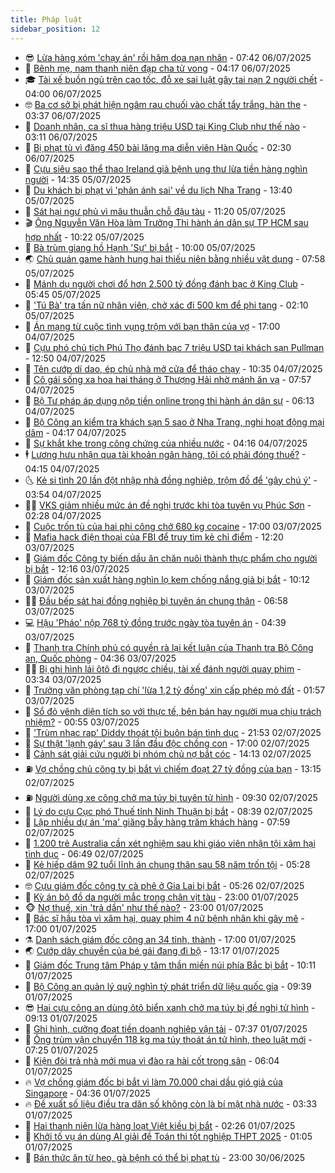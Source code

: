 ```yaml
---
title: Pháp luật
sidebar_position: 12
---
```


<!-- vnexpress-phap-luat:START -->
- 😎 [Lừa hàng xóm &#39;chạy án&#39; rồi hăm dọa nạn nhân](https://vnexpress.net/lua-hang-xom-chay-an-roi-ham-doa-nan-nhan-4910767.html) - 07:42 06/07/2025
- 🥰 [Bênh mẹ, nam thanh niên đạp cha tử vong](https://vnexpress.net/benh-me-nam-thanh-nien-dap-cha-tu-vong-4910727.html) - 04:17 06/07/2025
- 🎓 [Tài xế buồn ngủ trên cao tốc, đỗ xe sai luật gây tai nạn 2 người chết](https://vnexpress.net/tai-xe-buon-ngu-tren-cao-toc-do-xe-sai-luat-gay-tai-nan-2-nguoi-chet-4910729.html) - 04:00 06/07/2025
- 🤓 [Ba cơ sở bị phát hiện ngâm rau chuối vào chất tẩy trắng, hàn the](https://vnexpress.net/ba-co-so-bi-phat-hien-ngam-rau-chuoi-vao-chat-tay-trang-han-the-4910718.html) - 03:37 06/07/2025
- 🎊 [Doanh nhân, ca sĩ thua hàng triệu USD tại King Club như thế nào](https://vnexpress.net/doanh-nhan-ca-si-thua-hang-trieu-usd-tai-king-club-nhu-the-nao-4910513.html) - 03:11 06/07/2025
- 🙉 [Bị phạt tù vì đăng 450 bài lăng mạ diễn viên Hàn Quốc](https://vnexpress.net/bi-phat-tu-vi-viet-450-bai-lang-ma-dien-vien-han-quoc-4910652.html) - 02:30 06/07/2025
- 🤡 [Cựu siêu sao thể thao Ireland giả bệnh ung thư lừa tiền hàng nghìn người](https://vnexpress.net/huyen-thoai-the-thao-ireland-gia-benh-ung-thu-lua-tien-hang-nghin-nguoi-4910627.html) - 14:35 05/07/2025
- 🗽 [Du khách bị phạt vì &#39;phản ánh sai&#39; về du lịch Nha Trang](https://vnexpress.net/du-khach-bi-phat-vi-phan-anh-sai-ve-du-lich-nha-trang-4910617.html) - 13:40 05/07/2025
- 🌋 [Sát hại ngư phủ vì mâu thuẫn chỗ đậu tàu](https://vnexpress.net/sat-hai-ngu-phu-vi-mau-thuan-cho-dau-tau-4910597.html) - 11:20 05/07/2025
- 🎬 [Ông Nguyễn Văn Hòa làm Trưởng Thi hành án dân sự TP HCM sau hợp nhất](https://vnexpress.net/ong-nguyen-van-hoa-lam-truong-thi-hanh-an-dan-su-tp-hcm-sau-hop-nhat-4910502.html) - 10:22 05/07/2025
- 💯 [Bà trùm giang hồ Hạnh &#39;Sự&#39; bị bắt](https://vnexpress.net/ba-trum-giang-ho-hanh-su-bi-bat-4910580.html) - 10:00 05/07/2025
- 🌏 [Chủ quán game hành hung hai thiếu niên bằng nhiều vật dụng](https://vnexpress.net/chu-quan-game-hanh-hung-hai-thieu-nien-bang-nhieu-vat-dung-4910508.html) - 07:58 05/07/2025
- 🌊 [Mánh dụ người chơi đổ hơn 2.500 tỷ đồng đánh bạc ở King Club](https://vnexpress.net/manh-du-tieu-tien-nhu-nuoc-khi-den-danh-bac-tai-king-club-4910512.html) - 05:45 05/07/2025
- 💂 [&#39;Tú Bà&#39; tra tấn nữ nhân viên, chở xác đi 500 km để phi tang](https://vnexpress.net/tu-ba-tra-tan-nu-nhan-vien-cho-xac-di-500-km-de-phi-tang-4910353.html) - 02:10 05/07/2025
- 🎡 [Án mạng từ cuộc tình vụng trộm với bạn thân của vợ](https://vnexpress.net/an-mang-tu-cuoc-tinh-ngoai-luong-voi-ban-than-cua-vo-4910329.html) - 17:00 04/07/2025
- 🫶 [Cựu phó chủ tịch Phú Thọ đánh bạc 7 triệu USD tại khách sạn Pullman](https://vnexpress.net/cuu-pho-chu-tich-phu-tho-danh-bac-7-trieu-usd-tai-khach-san-pullman-4910336.html) - 12:50 04/07/2025
- 🐲 [Tên cướp dí dao, ép chủ nhà mở cửa để tháo chạy](https://vnexpress.net/ten-cuop-di-dao-ep-chu-nha-mo-cua-de-thao-chay-4910306.html) - 10:35 04/07/2025
- 🚀 [Cô gái sống xa hoa hai tháng ở Thượng Hải nhờ mánh ăn vạ](https://vnexpress.net/co-gai-song-xa-hoa-hai-thang-o-thuong-hai-nho-manh-an-va-4910114.html) - 07:57 04/07/2025
- 🎊 [Bộ Tư pháp áp dụng nộp tiền online trong thi hành án dân sự](https://vnexpress.net/bo-tu-phap-ap-dung-nop-tien-online-trong-thi-hanh-an-dan-su-4909947.html) - 06:13 04/07/2025
- 🤗 [Bộ Công an kiểm tra khách sạn 5 sao ở Nha Trang, nghi hoạt động mại dâm](https://vnexpress.net/bo-cong-an-kiem-tra-khach-san-5-sao-o-nha-trang-nghi-hoat-dong-mai-dam-4909846.html) - 04:17 04/07/2025
- 🗽 [Sự khắt khe trong công chứng của nhiều nước](https://vnexpress.net/su-khat-khe-trong-cong-chung-cua-nhieu-nuoc-4909641.html) - 04:16 04/07/2025
- 🕴 [Lương hưu nhận qua tài khoản ngân hàng, tôi có phải đóng thuế?](https://vnexpress.net/luong-huu-nhan-qua-tai-khoan-ngan-hang-toi-co-phai-dong-thue-thu-nhap-4910038.html) - 04:15 04/07/2025
- 🌜 [Kẻ si tình 20 lần đột nhập nhà đồng nghiệp, trộm đồ để &#39;gây chú ý&#39;](https://vnexpress.net/thanh-nien-nhat-len-vao-nha-nu-dong-nghiep-trom-do-de-gay-chu-y-4910006.html) - 03:54 04/07/2025
- 🧑‍🏫 [VKS giảm nhiều mức án đề nghị trước khi tòa tuyên vụ Phúc Sơn](https://vnexpress.net/vks-dieu-chinh-nhieu-muc-an-de-nghi-truoc-khi-toa-tuyen-vu-phuc-son-4909845.html) - 02:28 04/07/2025
- 🦩 [Cuộc trốn tù của hai phi công chở 680 kg cocaine](https://vnexpress.net/cuoc-tron-tu-cua-hai-phi-cong-cho-680-kg-cocaine-4909798.html) - 17:00 03/07/2025
- 💼 [Mafia hack điện thoại của FBI để truy tìm kẻ chỉ điểm](https://vnexpress.net/mafia-hack-dien-thoai-cua-fbi-de-truy-tim-ke-chi-diem-4909805.html) - 12:20 03/07/2025
- 💫 [Giám đốc Công ty biến dầu ăn chăn nuôi thành thực phẩm cho người bị bắt](https://vnexpress.net/giam-doc-cong-ty-bien-dau-an-chan-nuoi-thanh-thuc-pham-cho-nguoi-bi-bat-4909807.html) - 12:16 03/07/2025
- 🦅 [Giám đốc sản xuất hàng nghìn lọ kem chống nắng giả bị bắt](https://vnexpress.net/giam-doc-san-xuat-hang-nghin-lo-kem-chong-nang-gia-bi-bat-4909765.html) - 10:12 03/07/2025
- 🧑‍💻 [Đầu bếp sát hại đồng nghiệp bị tuyên án chung thân](https://vnexpress.net/dau-bep-sat-hai-dong-nghiep-bi-tuyen-an-chung-than-4909613.html) - 06:58 03/07/2025
- 💻 [Hậu &#39;Pháo&#39; nộp 768 tỷ đồng trước ngày tòa tuyên án](https://vnexpress.net/hau-phao-nop-768-ty-dong-truoc-ngay-toa-tuyen-an-4909532.html) - 04:39 03/07/2025
- 🤠 [Thanh tra Chính phủ có quyền rà lại kết luận của Thanh tra Bộ Công an, Quốc phòng](https://vnexpress.net/thanh-tra-chinh-phu-co-quyen-thanh-tra-lai-ket-luan-cua-thanh-tra-bo-cong-an-quoc-phong-4909525.html) - 04:36 03/07/2025
- 🧑‍🏫 [Bị ghi hình lái ôtô đi ngược chiều, tài xế đánh người quay phim](https://vnexpress.net/bi-ghi-hinh-lai-oto-di-nguoc-chieu-tai-xe-danh-nguoi-quay-phim-4909478.html) - 03:34 03/07/2025
- 🌈 [Trưởng văn phòng tạp chí &#39;lừa 1,2 tỷ đồng&#39; xin cấp phép mỏ đất](https://vnexpress.net/truong-van-phong-tap-chi-lua-1-2-ty-dong-xin-cap-phep-mo-dat-4909421.html) - 01:57 03/07/2025
- 🌮 [Sổ đỏ vênh diện tích so với thực tế, bên bán hay người mua chịu trách nhiệm?](https://vnexpress.net/so-do-venh-dien-tich-so-voi-thuc-te-ben-ban-hay-nguoi-mua-chiu-trach-nhiem-4908622.html) - 00:55 03/07/2025
- 🐲 [&#39;Trùm nhạc rap&#39; Diddy thoát tội buôn bán tình dục](https://vnexpress.net/trum-nhac-rap-diddy-thoat-toi-buon-ban-tinh-duc-4909382.html) - 21:53 02/07/2025
- 🧰 [Sự thật &#39;lạnh gáy&#39; sau 3 lần đầu độc chồng con](https://vnexpress.net/su-that-lanh-gay-sau-3-lan-dau-doc-chong-con-4909335.html) - 17:00 02/07/2025
- 💄 [Cảnh sát giải cứu người bị nhóm chủ nợ bắt cóc](https://vnexpress.net/canh-sat-giai-cuu-nguoi-bi-nhom-chu-no-bat-coc-4909353.html) - 14:13 02/07/2025
- ⛽️ [Vợ chồng chủ công ty bị bắt vì chiếm đoạt 27 tỷ đồng của bạn](https://vnexpress.net/vo-chong-chu-cong-ty-bi-bat-vi-chiem-doat-27-ty-dong-cua-ban-4909341.html) - 13:15 02/07/2025
- ⛽️ [Người dùng xe công chở ma túy bị tuyên tử hình](https://vnexpress.net/an-tu-hinh-voi-cuu-cong-an-dung-oto-bien-xanh-cho-ma-tuy-4909030.html) - 09:30 02/07/2025
- 💂 [Lý do cựu Cục phó Thuế tỉnh Ninh Thuận bị bắt](https://vnexpress.net/ly-do-cuu-cuc-pho-thue-tinh-ninh-thuan-bi-bat-4908694.html) - 08:39 02/07/2025
- 🤔 [Lập nhiều dự án &#39;ma&#39; giăng bẫy hàng trăm khách hàng](https://vnexpress.net/lap-nhieu-du-an-ma-giang-bay-hang-tram-khach-hang-4909173.html) - 07:59 02/07/2025
- 🧐 [1.200 trẻ Australia cần xét nghiệm sau khi giáo viên nhận tội xâm hại tình dục](https://vnexpress.net/1-200-tre-australia-can-xet-nghiem-sau-khi-giao-vien-nhan-toi-xam-hai-tinh-duc-4909161.html) - 06:49 02/07/2025
- 🎃 [Kẻ hiếp dâm 92 tuổi lĩnh án chung thân sau 58 năm trốn tội](https://vnexpress.net/ke-hiep-dam-92-tuoi-linh-an-chung-than-sau-58-nam-tron-toi-4909138.html) - 05:28 02/07/2025
- 🤓 [Cựu giám đốc công ty cà phê ở Gia Lai bị bắt](https://vnexpress.net/cuu-giam-doc-cong-ty-ca-phe-o-gia-lai-bi-bat-4909131.html) - 05:26 02/07/2025
- 💃 [Kỳ án bộ đồ da người mắc trong chân vịt tàu](https://vnexpress.net/ky-an-bo-do-da-nguoi-mac-trong-chan-vit-tau-4908891.html) - 23:00 01/07/2025
- 🐵 [Nợ thuế, xin &#39;trả dần&#39; như thế nào?](https://vnexpress.net/no-thue-xin-tra-dan-nhu-the-nao-4908651.html) - 23:00 01/07/2025
- 🤖 [Bác sĩ hầu tòa vì xâm hại, quay phim 4 nữ bệnh nhân khi gây mê](https://vnexpress.net/bac-si-hau-toa-vi-xam-hai-quay-phim-4-nu-benh-nhan-khi-gay-me-4908932.html) - 17:00 01/07/2025
- ⚗️ [Danh sách giám đốc công an 34 tỉnh, thành](https://vnexpress.net/danh-sach-giam-doc-cong-an-34-tinh-thanh-4908619.html) - 17:00 01/07/2025
- 🌏 [Cướp dây chuyền của bé gái đang đi bộ](https://vnexpress.net/cuop-day-chuyen-cua-be-gai-dang-di-bo-4908912.html) - 13:17 01/07/2025
- 🦆 [Giám đốc Trung tâm Pháp y tâm thần miền núi phía Bắc bị bắt](https://vnexpress.net/giam-doc-trung-tam-phap-y-tam-than-mien-nui-phia-bac-bi-bat-4908844.html) - 10:11 01/07/2025
- 🐎 [Bộ Công an quản lý quỹ nghìn tỷ phát triển dữ liệu quốc gia](https://vnexpress.net/bo-cong-an-quan-ly-quy-nghin-ty-phat-trien-du-lieu-quoc-gia-4908788.html) - 09:39 01/07/2025
- 😎 [Hai cựu công an dùng ôtô biển xanh chở ma túy bị đề nghị tử hình](https://vnexpress.net/hai-cuu-cong-an-dung-oto-bien-xanh-cho-ma-tuy-bi-de-nghi-tu-hinh-4908723.html) - 09:13 01/07/2025
- 💪 [Ghi hình, cưỡng đoạt tiền doanh nghiệp vận tải](https://vnexpress.net/ghi-hinh-cuong-doat-tien-doanh-nghiep-van-tai-4908678.html) - 07:37 01/07/2025
- 🤡 [Ông trùm vận chuyển 118 kg ma túy thoát án tử hình, theo luật mới](https://vnexpress.net/ong-trum-van-chuyen-118-kg-ma-tuy-thoat-an-tu-hinh-theo-luat-moi-4908692.html) - 07:25 01/07/2025
- 🌁 [Kiện đòi trả nhà mới mua vì đào ra hài cốt trong sân](https://vnexpress.net/doi-tra-nha-moi-mua-vi-dao-duoc-xuong-nguoi-trong-san-4908647.html) - 06:04 01/07/2025
- 🔥 [Vợ chồng giám đốc bị bắt vì làm 70.000 chai dầu gió giả của Singapore](https://vnexpress.net/vo-chong-giam-doc-bi-bat-vi-lam-70-000-chai-dau-gio-gia-cua-singapore-4908617.html) - 04:36 01/07/2025
- 🔥 [Đề xuất số liệu điều tra dân số không còn là bí mật nhà nước](https://vnexpress.net/de-xuat-so-lieu-dieu-tra-dan-so-khong-con-la-bi-mat-nha-nuoc-4908284.html) - 03:33 01/07/2025
- 👺 [Hai thanh niên lừa hàng loạt Việt kiều bị bắt](https://vnexpress.net/hai-thanh-nien-lua-hang-loat-viet-kieu-bi-bat-4908520.html) - 02:26 01/07/2025
- 🎊 [Khởi tố vụ án dùng AI giải đề Toán thi tốt nghiệp THPT 2025](https://vnexpress.net/dieu-tra-hai-thi-sinh-dung-ai-giai-de-thi-tot-nghiep-thpt-4908481.html) - 01:05 01/07/2025
- 🎊 [Bán thức ăn từ heo, gà bệnh có thể bị phạt tù](https://vnexpress.net/ban-thuc-an-tu-heo-ga-benh-co-the-bi-phat-tu-4908224.html) - 23:00 30/06/2025<!-- vnexpress-phap-luat:END -->
